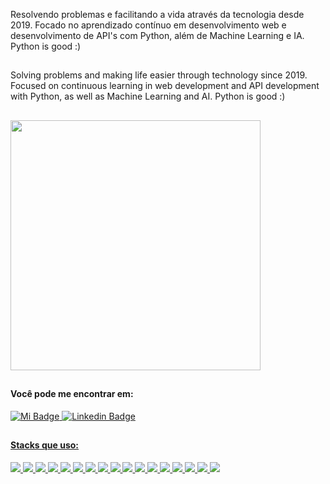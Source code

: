 <!--
**uadson/uadson** is a ✨ _special_ ✨ repository because its `README.md` (this file) appears on your GitHub profile.

Here are some ideas to get you started:

- 🔭 I’m currently working on ...
- 🌱 I’m currently learning ...
- 👯 I’m looking to collaborate on ...
- 🤔 I’m looking for help with ...
- 💬 Ask me about ...
- 📫 How to reach me: ...
- 😄 Pronouns: ...
- ⚡ Fun fact: ...
-->


<p id="ola"></p>
Resolvendo problemas e facilitando a vida através da tecnologia desde 2019.
Focado no aprendizado contínuo em desenvolvimento web e desenvolvimento de API's com Python, além de Machine Learning e IA. Python is good :)

<!-- -🔭 Estou aberto à oportunidades no momento;<br><br> 
-🌱 Atualmente estou focando meus estudos em Python, principalmente em ferramentas para teste de código como Pytest, na melhoria de técnicas com Django e na construção de API's com o framework Django Rest Framework, além de conhecimentos básicos porém necessários em Javascript;<br><br>
 -👯 Seria interessante fazer parte de algum projeto open source, estou procurando por isso...<br><br>
-💬 Fique à vontade para fazer perguntas...<br><br> --> 

 ##
 <p id="hi"></p>
 Solving problems and making life easier through technology since 2019.
 Focused on continuous learning in web development and API development with Python, as well as Machine Learning and AI. Python is good :)

<!-- -🔭 I'm open to opportunities at the moment;

-🌱 Currently I'm focusing my studies on Python, mainly on code testing tools like Pytest, on improving techniques with Django and on building API's with the Django Rest Framework, in addition to basic but necessary knowledge in Javascript;

<!-- -👯 It would be interesting to be part of some open source project, I'm looking for that...

-💬 Feel free to ask questions...

My goal is to deepen the knowledge of essential tools used in the backend in a web application in addition to integrating (in the future) with systems based on Artificial Intelligence, such as ChatBots for example. -->


 ##
 <a target="_blank" rel="noopener noreferrer" href="https://user-images.githubusercontent.com/62815552/159264970-72a57878-4f67-4b75-bf20-0b65984a9406.gif">
  <img src="https://user-images.githubusercontent.com/62815552/159264970-72a57878-4f67-4b75-bf20-0b65984a9406.gif" width="400px" style="max-width: 100%;"></a>
 
 ##
 #### Você pode me encontrar em:

<!-- My Portfolio --><a href = "https://uadson.github.io/resume/" target="_blank" rel="noopener noreferrer"><img src="https://res.cloudinary.com/practicaldev/image/fetch/s--QhRPtQbl--/c_limit%2Cf_auto%2Cfl_progressive%2Cq_auto%2Cw_880/https://img.shields.io/badge/website-000000%3Fstyle%3Dfor-the-badge%26logo%3DAbout.me%26logoColor%3Dwhite" alt="Mi Badge" data-canonical-src="https://img.shields.io/badge/-LinkedIn-0e76a8?style=flat-square&amp;logo=Linkedin&amp;logoColor=white" style="max-width: 100%;">
 
<!-- Linkedin --><a href = "https://www.linkedin.com/in/uadsonfeitosa/" target="_blank" rel="noopener noreferrer"><img src="https://res.cloudinary.com/practicaldev/image/fetch/s--imBRhTaX--/c_limit%2Cf_auto%2Cfl_progressive%2Cq_auto%2Cw_880/https://img.shields.io/badge/LinkedIn-0077B5%3Fstyle%3Dfor-the-badge%26logo%3Dlinkedin%26logoColor%3Dwhite" alt="Linkedin Badge" data-canonical-src="https://img.shields.io/badge/LinkedIn-0077B5?style=for-the-badge&logo=linkedin&logoColor=white" style="max-width: 100%;">

<!--
Instagram<a href = "https://www.instagram.com/_uadson/" target="_blank" rel="noopener noreferrer"><img src="https://res.cloudinary.com/practicaldev/image/fetch/s--Sg7TEMKA--/c_limit%2Cf_auto%2Cfl_progressive%2Cq_auto%2Cw_880/https://img.shields.io/badge/Instagram-E4405F%3Fstyle%3Dfor-the-badge%26logo%3Dinstagram%26logoColor%3Dwhite" alt="Instragram Badge" data-canonical-srs= 	"ttps://img.shields.io/badge/Instagram-E4405F?style=for-the-badge&logo=instagram&logoColor=white" style="max-width: 100%;">
  
Twitter<a href = "https://twitter.com/uadson_emile" target="_blank" rel="noopener noreferrer"><img src="https://res.cloudinary.com/practicaldev/image/fetch/s--opAxX3tY--/c_limit%2Cf_auto%2Cfl_progressive%2Cq_auto%2Cw_880/https://img.shields.io/badge/Twitter-1DA1F2%3Fstyle%3Dfor-the-badge%26logo%3Dtwitter%26logoColor%3Dwhite" alt="Twitter Badge" data-canonical-srs="https://img.shields.io/badge/Twitter-1DA1F2?style=for-the-badge&logo=twitter&logoColor=white" style="max-width: 100%;">

Hackerrank<a href = "https://www.hackerrank.com/uadsoncastro" target="_blank" rel="noopener noreferrer"><img src="https://res.cloudinary.com/practicaldev/image/fetch/s--qV-zRS_W--/c_limit%2Cf_auto%2Cfl_progressive%2Cq_auto%2Cw_880/https://img.shields.io/badge/-Hackerrank-2EC866%3Fstyle%3Dfor-the-badge%26logo%3DHackerRank%26logoColor%3Dwhite" alt="Hackerank Badge" data-canonical-src="https://shields.io/badge/hackehank-131d126?style=for-the-badge&logo=hackerhank&logoColor=green" style="max-width: 100%;">
-->

##
#### Stacks que uso:
<img src="https://img.shields.io/badge/python-3670A0?style=for-the-badge&amp;logo=python&amp;logoColor=ffdd54" style="max-width: 100%;"/>
<img src="https://img.shields.io/badge/Django-092E20?style=for-the-badge&amp;logo=django&amp;logoColor=white" style="max-width: 100%;"/>
<img src="https://img.shields.io/badge/celery-%23a9cc54.svg?style=for-the-badge&logo=celery&logoColor=ddf4a4" style="max-width: 100%"/>
<img src="https://img.shields.io/badge/DJANGO-REST-ff1709?style=for-the-badge&amp;logo=django&amp;logoColor=white&amp;color=ff1709&amp;labelColor=gray" style="max-width: 100%;"/>
<img src="https://img.shields.io/badge/FastAPI-005571?style=for-the-badge&amp;logo=fastapi" style="max-width: 100%;"/>
<img src="https://img.shields.io/badge/Anaconda-%2344A833.svg?style=for-the-badge&logo=anaconda&logoColor=white" style="max-width: 100%"/>
<img src="https://img.shields.io/badge/HTML5-E34F26?style=for-the-badge&logo=html5&logoColor=white" style="max-width: 100%;"/>
<img src="https://img.shields.io/badge/JavaScript-323330?style=for-the-badge&logo=javascript&logoColor=F7DF1E" style="max-width: 100%;"/>
<img src="https://img.shields.io/badge/Bootstrap-563D7C?style=for-the-badge&amp;logo=bootstrap&amp;logoColor=white" style="max-width: 100%;"/>  
<img src="https://img.shields.io/badge/nginx-%23009639.svg?style=for-the-badge&amp;logo=nginx&amp;logoColor=white" style="max-width: 100%;"/>  
<img src="https://img.shields.io/badge/PostgreSQL-316192?style=for-the-badge&amp;logo=postgresql&amp;logoColor=white" style="max-width: 100%;"/>
<img src="https://img.shields.io/badge/redis-%23DD0031.svg?&style=for-the-badge&logo=redis&logoColor=white" style="max-width: 100%"/>
<img src="https://img.shields.io/badge/docker-%230db7ed.svg?style=for-the-badge&amp;logo=docker&amp;logoColor=white" style="max-width: 100%;"/>
<img src="https://img.shields.io/badge/Ubuntu-E95420?style=for-the-badge&logo=ubuntu&logoColor=white" style="max-width: 100%;"/>
<img src="https://img.shields.io/badge/GIT-E44C30?style=for-the-badge&logo=git&logoColor=white" style="max-width: 100%"/>
<img src="https://img.shields.io/badge/Poetry-%233B82F6.svg?style=for-the-badge&logo=poetry&logoColor=0B3D8D" style="max-width: 100%"/>
<img src="https://img.shields.io/badge/Insomnia-black?style=for-the-badge&logo=insomnia&logoColor=5849BE" style="max-width: 100%"/>
<!--  
### GitHub Stats:
[<img height = "200em" src = "https://github-readme-stats.vercel.app/api?username=uadson&show_icons=true&theme=dark&include_all_commits=true&count_private=true" />](url)
[<img height = "200em" src = "https://github-readme-stats.vercel.app/api/top-langs/?username=uadson&amp;layout=compact&amp;theme=merko&amp;hide=css,html,jupyter%20notebook" style="max-width: 100%;">](url)-->

<!--
##
<figure><embed src="https://wakatime.com/share/@uadson/ecb44b32-5c8d-4e92-916b-138d20134cf2.svg"></embed></figure>
<img height = "400em" src="https://wakatime.com/share/@uadson/ecb44b32-5c8d-4e92-916b-138d20134cf2.svg" style="max-width: 100%;">-->